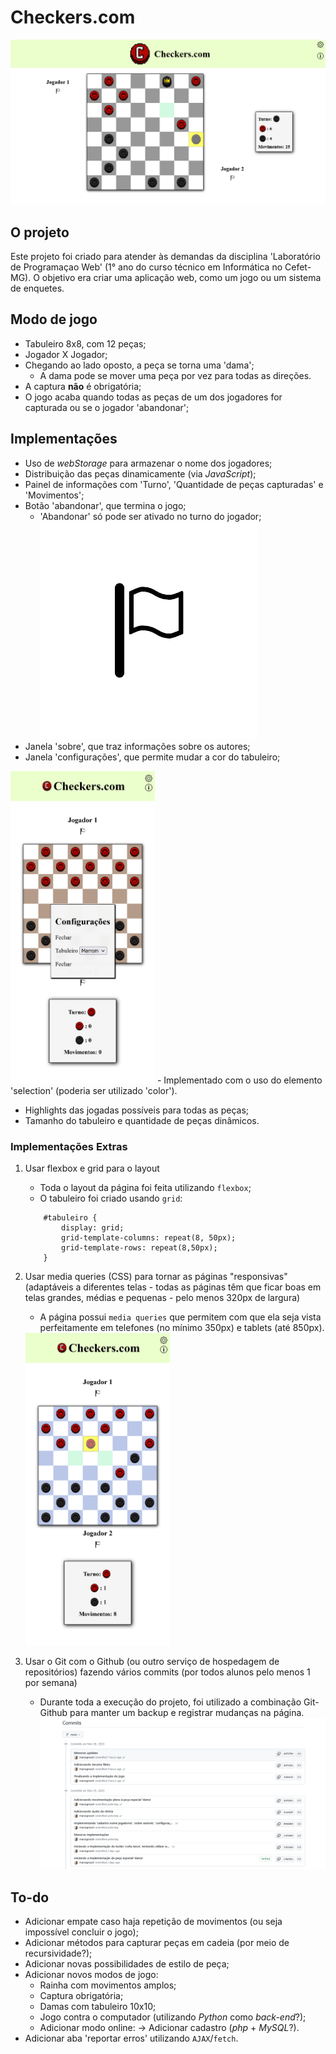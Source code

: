 # Checkers.com

![Screenshot do resultado final](img/screenshots/tela_inteira.png)

## O projeto

Este projeto foi criado para atender às demandas da disciplina 'Laboratório de Programaçao Web' (1° ano do curso técnico em Informática no Cefet-MG). O objetivo era criar uma aplicação web, como um jogo ou um sistema de enquetes.

## Modo de jogo

* Tabuleiro 8x8, com 12 peças;
* Jogador X Jogador;
* Chegando ao lado oposto, a peça se torna uma 'dama';
    - A dama pode se mover uma peça por vez para todas as direções.
* A captura **não** é obrigatória;
* O jogo acaba quando todas as peças de um dos jogadores for capturada ou se o jogador 'abandonar';

## Implementações

* Uso de _webStorage_ para armazenar o nome dos jogadores;
* Distribuição das peças dinamicamente (via _JavaScript_);
* Painel de informações com 'Turno', 'Quantidade de peças capturadas' e 'Movimentos';
* Botão 'abandonar', que termina o jogo;
    - 'Abandonar' só pode ser ativado no turno do jogador;
    ![Imagem do botão abandonar](img/abandonar.png)
* Janela 'sobre', que traz informações sobre os autores;
* Janela 'configurações', que permite mudar a cor do tabuleiro;
 <img src='img/screenshots/aba_config.png' height = '500px'>
    - Implementado com o uso do elemento 'selection' (poderia ser utilizado 'color').
    
    
* Highlights das jogadas possíveis para todas as peças;
* Tamanho do tabuleiro e quantidade de peças dinâmicos.

### Implementações Extras

1. Usar flexbox e grid para o layout
    - Toda o layout da página foi feita utilizando `flexbox`;
    - O tabuleiro foi criado usando `grid`:
    ```
        #tabuleiro {
            display: grid;
            grid-template-columns: repeat(8, 50px);
            grid-template-rows: repeat(8,50px);
        }
    ```

2. Usar media queries (CSS) para tornar as páginas "responsivas" (adaptáveis a diferentes telas - todas as páginas têm que ficar boas em telas grandes, médias e pequenas - pelo menos 320px de largura)
    - A página possui `media queries` que permitem com que ela seja vista perfeitamente em telefones (no mínimo 350px) e tablets (até 850px).
    <img src='img/screenshots/tela_celular.png' height = '500px'>

9. Usar o Git com o Github (ou outro serviço de hospedagem de repositórios) fazendo vários commits (por todos alunos pelo menos 1 por semana)
    - Durante toda a execução do projeto, foi utilizado a combinação Git-Github para manter um backup e registrar mudanças na página.
    ![Página que mostra os commits dos dias 25/11 e 26/11](img/screenshots/commits_git.png)

## To-do
* Adicionar empate caso haja repetição de movimentos (ou seja impossível concluir o jogo);
* Adicionar métodos para capturar peças em cadeia (por meio de recursividade?);
* Adicionar novas possibilidades de estilo de peça;
* Adicionar novos modos de jogo:
    - Rainha com movimentos amplos;
    - Captura obrigatória;
    - Damas com tabuleiro 10x10;
    - Jogo contra o computador (utilizando _Python_ como _back-end_?);
    - Adicionar modo online:
        -> Adicionar cadastro (_php_ + _MySQL_?).
* Adicionar aba 'reportar erros' utilizando `AJAX`/`fetch`.
